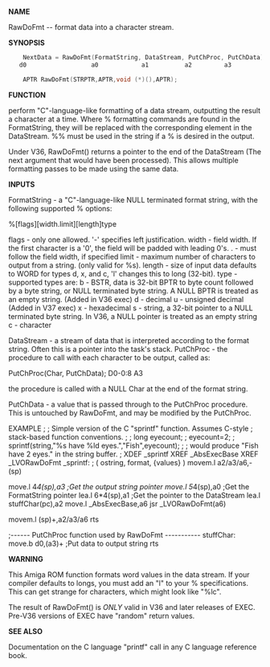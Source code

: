 
**NAME**

RawDoFmt -- format data into a character stream.

**SYNOPSIS**

```c
    NextData = RawDoFmt(FormatString, DataStream, PutChProc, PutChData);
   d0                  a0            a1          a2         a3

    APTR RawDoFmt(STRPTR,APTR,void (*)(),APTR);

```
**FUNCTION**

perform &#034;C&#034;-language-like formatting of a data stream, outputting
the result a character at a time.  Where % formatting commands are
found in the FormatString, they will be replaced with the
corresponding element in the DataStream.  %% must be used in the
string if a % is desired in the output.

Under V36, RawDoFmt() returns a pointer to the end of the DataStream
(The next argument that would have been processed).  This allows
multiple formatting passes to be made using the same data.

**INPUTS**

FormatString - a &#034;C&#034;-language-like NULL terminated format string,
with the following supported % options:

%[flags][width.limit][length]type

flags  - only one allowed. '-' specifies left justification.
width  - field width.  If the first character is a '0', the
field will be padded with leading 0's.
.    - must follow the field width, if specified
limit  - maximum number of characters to output from a string.
(only valid for %s).
length - size of input data defaults to WORD for types d, x,
and c, 'l' changes this to long (32-bit).
type   - supported types are:
b - BSTR, data is 32-bit BPTR to byte count followed
by a byte string, or NULL terminated byte string.
A NULL BPTR is treated as an empty string.
(Added in V36 exec)
d - decimal
u - unsigned decimal (Added in V37 exec)
x - hexadecimal
s - string, a 32-bit pointer to a NULL terminated
byte string.  In V36, a NULL pointer is treated
as an empty string
c - character

DataStream - a stream of data that is interpreted according to
the format string.  Often this is a pointer into
the task's stack.
PutChProc  - the procedure to call with each character to be
output, called as:

PutChProc(Char,  PutChData);
D0-0:8 A3

the procedure is called with a NULL Char at the end of
the format string.

PutChData - a value that is passed through to the PutChProc
procedure.  This is untouched by RawDoFmt, and may be
modified by the PutChProc.

EXAMPLE
;
; Simple version of the C &#034;sprintf&#034; function.  Assumes C-style
; stack-based function conventions.
;
;   long eyecount;
;   eyecount=2;
;   sprintf(string,&#034;%s have %ld eyes.&#034;,&#034;Fish&#034;,eyecount);
;
; would produce &#034;Fish have 2 eyes.&#034; in the string buffer.
;
XDEF _sprintf
XREF _AbsExecBase
XREF _LVORawDoFmt
_sprintf:       ; ( ostring, format, {values} )
movem.l a2/a3/a6,-(sp)

move.l  4*4(sp),a3       ;Get the output string pointer
move.l  5*4(sp),a0       ;Get the FormatString pointer
lea.l   6*4(sp),a1       ;Get the pointer to the DataStream
lea.l   stuffChar(pc),a2
move.l  _AbsExecBase,a6
jsr     _LVORawDoFmt(a6)

movem.l (sp)+,a2/a3/a6
rts

;------ PutChProc function used by RawDoFmt -----------
stuffChar:
move.b  d0,(a3)+        ;Put data to output string
rts

**WARNING**

This Amiga ROM function formats word values in the data stream.  If
your compiler defaults to longs, you must add an &#034;l&#034; to your
% specifications.  This can get strange for characters, which might
look like &#034;%lc&#034;.

The result of RawDoFmt() is *ONLY* valid in V36 and later releases
of EXEC.  Pre-V36 versions of EXEC have &#034;random&#034; return values.

**SEE ALSO**

Documentation on the C language &#034;printf&#034; call in any C language
reference book.
